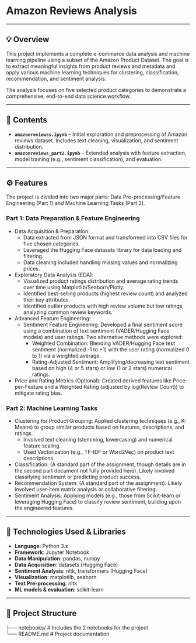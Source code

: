 # Amazon Reviews Analysis


---


## 💡 Overview

This project implements a complete e-commerce data analysis and machine learning pipeline using a subset of the Amazon Product Dataset. The goal is to extract meaningful insights from product reviews and metadata and apply various machine learning techniques for clustering, classification, recommendation, and sentiment analysis.

The analysis focuses on five selected product categories to demonstrate a comprehensive, end-to-end data science workflow.


---


## 📂 Contents
- **`amazonreviewss.ipynb`** – Initial exploration and preprocessing of Amazon reviews dataset. Includes text cleaning, visualization, and sentiment distribution.
- **`amazonreviews_part2.ipynb`** – Extended analysis with feature extraction, model training (e.g., sentiment classification), and evaluation.


---


## ⚙️ Features

The project is divided into two major parts: Data Pre-processing/Feature Engineering (Part 1) and Machine Learning Tasks (Part 2).

### Part 1: Data Preparation & Feature Engineering

- Data Acquisition & Preparation:
  - Data extracted from JSON format and transformed into CSV files for five chosen categories.
  - Leveraged the Hugging Face datasets library for data loading and filtering.
  - Data cleaning included handling missing values and normalizing prices.
- Exploratory Data Analysis (EDA):
  - Visualized product ratings distribution and average rating trends over time using Matplotlib/Seaborn/Plotly.
  - Identified best-selling products (highest review count) and analyzed their key attributes.
  - Identified outlier products with high review volume but low ratings, analyzing common review keywords.
- Advanced Feature Engineering:
  - Sentiment Feature Engineering: Developed a final sentiment score using a combination of text sentiment (VADER/Hugging Face models) and user ratings. Two
    alternative methods were explored:
    - Weighted Combination: Blending VADER/Hugging Face text sentiment (normalized -1 to +1) with the user rating (normalized 0 to 1) via a weighted average.
    - Rating-Adjusted Sentiment: Amplifying/decreasing text sentiment based on high (4 or 5 stars) or low (1 or 2 stars) numerical ratings.
- Price and Rating Metrics (Optional): Created derived features like Price-per-Feature and a Weighted Rating (adjusted by log(Review Count)) to mitigate rating bias.

### Part 2: Machine Learning Tasks

- Clustering for Product Grouping: Applied clustering techniques (e.g., K-Means) to group similar products based on features, descriptions, and ratings.
  - Involved text cleaning (stemming, lowercasing) and numerical feature scaling.
  - Used Vectorization (e.g., TF-IDF or Word2Vec) on product text descriptions.
- Classification: (A standard part of the assignment, though details are in the second part document not fully provided here). Likely involved classifying sentiment or predicting product success.
- Recommendation System: (A standard part of the assignment). Likely involved user-item matrix analysis or collaborative filtering.
- Sentiment Analysis: Applying models (e.g., those from Scikit-learn or leveraging Hugging Face) to classify review sentiment, building upon the engineered features.


---


## 🧰 Technologies Used & Libraries
- **Language**: Python 3.x  
- **Framework**: Jupyter Notebook  
- **Data Manipulation**: pandas, numpy
- **Data Acquisition**: datasets (Hugging Face) 
- **Sentiment Analysis**: nltk, transformers (Hugging Face) 
- **Visualization**: matplotlib, seaborn 
- **Text Pre-processing**: nltk  
- **ML models & evaluation**: scikit-learn

---


## 📂 Project Structure

├── notebooks/      # Includes the 2 notebooks for the project  
└── README.md       # Project documentation
